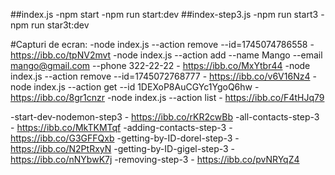 ##index.js
    -npm start
    -npm run start:dev
##index-step3.js
    -npm run start3
    -npm run star3t:dev

#Capturi de ecran:
  -node index.js --action remove --id=1745074786558  -  https://ibb.co/tpNV2mvt
  -node index.js --action add --name Mango --email mango@gmail.com --phone 322-22-22  -  https://ibb.co/MxYtbr44
  -node index.js --action remove --id=1745072768777  -  https://ibb.co/v6V16Nz4
  -node index.js --action get --id 1DEXoP8AuCGYc1YgoQ6hw - https://ibb.co/8gr1cnzr
  -node index.js --action list  -  https://ibb.co/F4tHJq79
  
  -start-dev-nodemon-step3  -  https://ibb.co/rKR2cwBb
  -all-contacts-step-3  -  https://ibb.co/MkTKMTqf
  -adding-contacts-step-3  -  https://ibb.co/G3GFFQxb
  -getting-by-ID-dorel-step-3  -  https://ibb.co/N2PtRxyN
  -getting-by-ID-gigel-step-3  -  https://ibb.co/nNYbwK7j
  -removing-step-3  -  https://ibb.co/pvNRYqZ4
